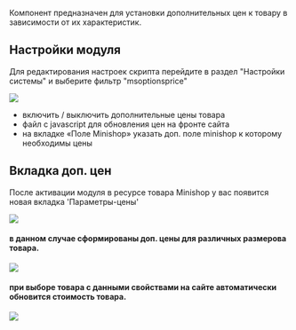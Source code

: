Компонент предназначен для установки дополнительных цен к товару в зависимости от их характеристик.

## Настройки модуля

Для редактирования настроек скрипта перейдите в раздел "Настройки системы" и выберите фильтр "msoptionsprice"

[![](http://modx.pro/assets/images/tickets/3409/8636c50d7d7c56de9ecf75b700a83ee47e5e451e.png)](http://modx.pro/assets/images/tickets/3409/8636c50d7d7c56de9ecf75b700a83ee47e5e451e.png)

* включить / выключить дополнительные цены товара
* файл c javascript для обновления цен на фронте сайта
* на вкладке «Поле Minishop» указать доп. поле minishop к которому необходимы цены

## Вкладка доп. цен

После активации модуля в ресурсе товара Minishop у вас появится новая вкладка 'Параметры-цены'

[![](http://modx.pro/assets/images/tickets/3409/8f710546c040201c963873de2ebc044d942e1bb7.png)](http://modx.pro/assets/images/tickets/3409/8f710546c040201c963873de2ebc044d942e1bb7.png)

#### в данном случае сформированы доп. цены для различных размерова товара.

[![](http://modx.pro/assets/images/tickets/3409/30ce2928760b6518fa5d65a1e6eae17a743f9b1d.png)](http://modx.pro/assets/images/tickets/3409/30ce2928760b6518fa5d65a1e6eae17a743f9b1d.png)

#### при выборе товара с данными свойствами на сайте автоматически обновится стоимость товара.

[![](http://modx.pro/assets/images/tickets/3409/198b956b16510e7c3a24092a2faef19e3b7cb240.png)](http://modx.pro/assets/images/tickets/3409/198b956b16510e7c3a24092a2faef19e3b7cb240.png)

